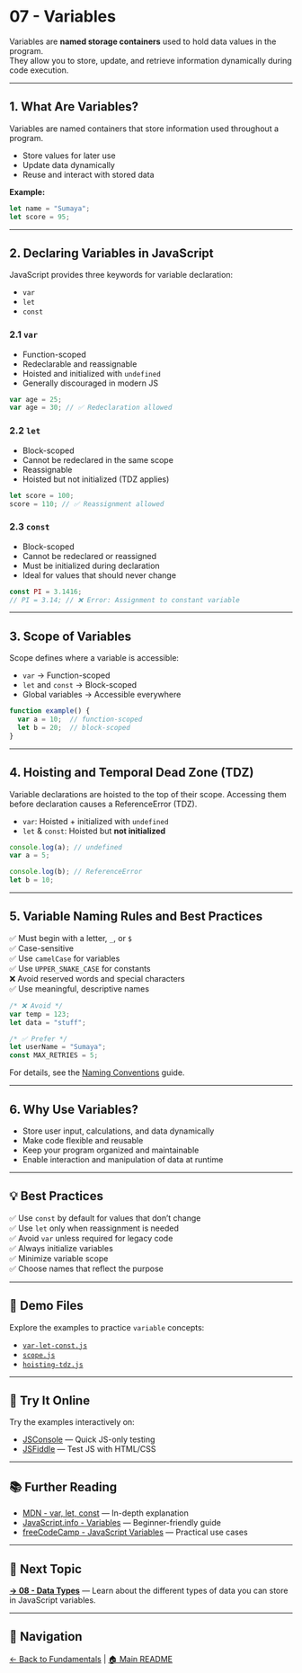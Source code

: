 # 07 - Variables

Variables are **named storage containers** used to hold data values in the program.  
They allow you to store, update, and retrieve information dynamically during code execution.

---

## 1. What Are Variables?

Variables are named containers that store information used throughout a program.

- Store values for later use  
- Update data dynamically  
- Reuse and interact with stored data

**Example:**

```js
let name = "Sumaya";
let score = 95;
```

---

## 2. Declaring Variables in JavaScript

JavaScript provides three keywords for variable declaration:

- `var`
- `let`
- `const`

### 2.1 `var`

- Function-scoped  
- Redeclarable and reassignable  
- Hoisted and initialized with `undefined`  
- Generally discouraged in modern JS

```js
var age = 25;
var age = 30; // ✅ Redeclaration allowed
```

### 2.2 `let`

- Block-scoped  
- Cannot be redeclared in the same scope  
- Reassignable  
- Hoisted but not initialized (TDZ applies)

```js
let score = 100;
score = 110; // ✅ Reassignment allowed
```

### 2.3 `const`

- Block-scoped  
- Cannot be redeclared or reassigned  
- Must be initialized during declaration  
- Ideal for values that should never change

```js
const PI = 3.1416;
// PI = 3.14; // ❌ Error: Assignment to constant variable
```

---

## 3. Scope of Variables

Scope defines where a variable is accessible:

- `var` → Function-scoped
- `let` and `const` → Block-scoped
- Global variables → Accessible everywhere

```js
function example() {
  var a = 10;  // function-scoped
  let b = 20;  // block-scoped
}
```

---

## 4. Hoisting and Temporal Dead Zone (TDZ)

Variable declarations are hoisted to the top of their scope. Accessing them before declaration causes a ReferenceError (TDZ).

- `var`: Hoisted + initialized with `undefined`  
- `let` & `const`: Hoisted but **not initialized**  

```js
console.log(a); // undefined
var a = 5;

console.log(b); // ReferenceError
let b = 10;
```

---

## 5. Variable Naming Rules and Best Practices

✅ Must begin with a letter, `_`, or `$`  
✅ Case-sensitive  
✅ Use `camelCase` for variables  
✅ Use `UPPER_SNAKE_CASE` for constants  
❌ Avoid reserved words and special characters  
✅ Use meaningful, descriptive names

```js
/* ❌ Avoid */
var temp = 123;
let data = "stuff";

/* ✅ Prefer */
let userName = "Sumaya";
const MAX_RETRIES = 5;
```

For details, see the [Naming Conventions](naming-conventions.md) guide.

---

## 6. Why Use Variables?

- Store user input, calculations, and data dynamically  
- Make code flexible and reusable  
- Keep your program organized and maintainable  
- Enable interaction and manipulation of data at runtime

---

## 💡 Best Practices

✅ Use `const` by default for values that don’t change  
✅ Use `let` only when reassignment is needed  
✅ Avoid `var` unless required for legacy code  
✅ Always initialize variables  
✅ Minimize variable scope  
✅ Choose names that reflect the purpose

---

## 📂 Demo Files

Explore the examples to practice `variable` concepts:

- [`var-let-const.js`](var-let-const.js)  
- [`scope.js`](scope.js)  
- [`hoisting-tdz.js`](hoisting-tdz.js)  

---

## 🧪 Try It Online

Try the examples interactively on:

- [JSConsole](https://jsconsole.com) — Quick JS-only testing  
- [JSFiddle](https://jsfiddle.net) — Test JS with HTML/CSS

---

## 📚 Further Reading

- [MDN - var, let, const](https://developer.mozilla.org/en-US/docs/Web/JavaScript/Reference/Statements/var) — In-depth explanation  
- [JavaScript.info - Variables](https://javascript.info/variables) — Beginner-friendly guide  
- [freeCodeCamp - JavaScript Variables](https://www.freecodecamp.org/news/javascript-variables-explained/) — Practical use cases

---

## 🔗 Next Topic

**[→ 08 - Data Types](../08-data-types/README.md)** — Learn about the different types of data you can store in JavaScript variables.

---

## 🧭 Navigation

[← Back to Fundamentals](../README.md) | [🏠 Main README](../../README.md)
